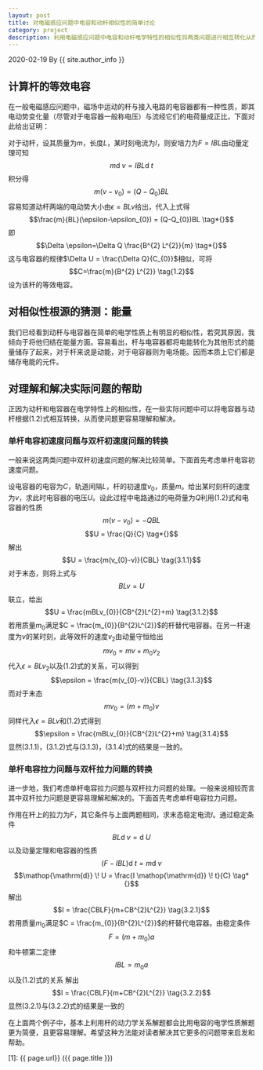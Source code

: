 ```yaml
---
layout: post
title: 对电磁感应问题中电容和动杆相似性的简单讨论
category: project
description: 利用电磁感应问题中电容和动杆电学特性的相似性将两类问题进行相互转化从而简化问题。
---
```


<head>
    <script src="https://cdn.mathjax.org/mathjax/latest/MathJax.js?config=TeX-AMS-MML_HTMLorMML" type="text/javascript"></script>
    <script type="text/x-mathjax-config">
        MathJax.Hub.Config({
            tex2jax: {
            skipTags: ['script', 'noscript', 'style', 'textarea', 'pre'],
            inlineMath: [['$','$']]
            }
        });
    </script>
</head>


2020-02-19 By {{ site.author_info }}
## 计算杆的等效电容

在一般电磁感应问题中，磁场中运动的杆与接入电路的电容器都有一种性质，即其电动势变化量（尽管对于电容器一般称电压）与流经它们的电荷量成正比，下面对此给出证明：

对于动杆，设其质量为$m$，长度$L$，某时刻电流为$I$，则安培力为$F=IBL$由动量定理可知
$$
m \mathop{\mathrm{d}} \! v=IBL \mathop{\mathrm{d}} \!t 
$$
积分得
$$m(v-v_{0})=(Q-Q_{0})BL\tag{1.1}$$
容易知道动杆两端的电动势大小由$\epsilon = BLv$给出，代入上式得
$$\frac{m}{BL}(\epsilon-\epsilon_{0}) = (Q-Q_{0})BL \tag*{}$$
即
$$\Delta \epsilon=\Delta Q \frac{B^{2} L^{2}}{m} \tag*{}$$
这与电容器的规律$\Delta U = \frac{\Delta Q}{C_{0}}$相似，可将
$$C=\frac{m}{B^{2} L^{2}} \tag{1.2}$$
设为该杆的等效电容。

## 对相似性根源的猜测：能量

我们已经看到动杆与电容器在简单的电学性质上有明显的相似性，若究其原因，我倾向于将他归结在能量方面。容易看出，杆与电容器都将电能转化为其他形式的能量储存了起来，对于杆来说是动能，对于电容器则为电场能。因而本质上它们都是储存电能的元件。

## 对理解和解决实际问题的帮助

正因为动杆和电容器在电学特性上的相似性，在一些实际问题中可以将电容器与动杆根据$(1.2)$式相互转换，从而使问题更容易理解和解决。

### 单杆电容初速度问题与双杆初速度问题的转换

一般来说这两类问题中双杆初速度问题的解决比较简单。下面首先考虑单杆电容初速度问题。

设电容器的电容为$C$，轨道间隔$L$，杆的初速度$v_{0}$，质量$m$。给出某时刻杆的速度为$v$，求此时电容器的电压$U$。设此过程中电路通过的电荷量为$Q$利用$(1.2)$式和电容器的性质
$$m(v-v_{0}) = -QBL \tag*{}$$
$$U = \frac{Q}{C} \tag*{}$$
解出
$$U = \frac{m(v_{0}-v)}{CBL} \tag{3.1.1}$$
对于末态，则将上式与
$$BLv = U \tag*{}$$
联立，给出
$$U = \frac{mBLv_{0}}{CB^{2}L^{2}+m} \tag{3.1.2}$$
若用质量$m_{0}$满足$C = \frac{m_{0}}{B^{2}L^{2}}$的杆替代电容器。在另一杆速度为$v$的某时刻，此等效杆的速度$v_{2}$由动量守恒给出
$$mv_{0} = mv + m_{0}v_{2} \tag*{}$$
代入$\epsilon = BLv_{2}$以及$(1.2)$式的关系，可以得到
$$\epsilon = \frac{m(v_{0}-v)}{CBL} \tag{3.1.3}$$
而对于末态
$$mv_{0} = (m+m_{0})v \tag*{}$$
同样代入$\epsilon = BLv$和$(1.2)$式得到
$$\epsilon = \frac{mBLv_{0}}{CB^{2}L^{2}+m} \tag{3.1.4}$$
显然$(3.1.1)$，$(3.1.2)$式与$(3.1.3)$，$(3.1.4)$式的结果是一致的。

### 单杆电容拉力问题与双杆拉力问题的转换

进一步地，我们考虑单杆电容拉力问题与双杆拉力问题的处理。一般来说相较而言其中双杆拉力问题是更容易理解和解决的。下面首先考虑单杆电容拉力问题。

作用在杆上的拉力为$F$，其它条件与上面两题相同，求末态稳定电流$I$。通过稳定条件
$$BL \mathop{\mathrm{d}} \! v = \mathop{\mathrm{d}} \! U \tag*{}$$
以及动量定理和电容器的性质
$$(F-IBL)\mathop{\mathrm{d}} \! t = m\mathop{\mathrm{d}} \! v \tag*{}$$
$$\mathop{\mathrm{d}} \! U = \frac{I \mathop{\mathrm{d}} \! t}{C} \tag*{}$$
解出
$$I = \frac{CBLF}{m+CB^{2}L^{2}} \tag{3.2.1}$$
若用质量$m_{0}$满足$C = \frac{m_{0}}{B^{2}L^{2}}$的杆替代电容器。由稳定条件
$$F = (m+m_{0})a \tag*{}$$
和牛顿第二定律
$$IBL = m_{0}a \tag*{}$$
以及$(1.2)$式的关系
解出
$$I = \frac{CBLF}{m+CB^{2}L^{2}} \tag{3.2.2}$$
显然$(3.2.1)$与$(3.2.2)$式的结果是一致的

在上面两个例子中，基本上利用杆的动力学关系解题都会比用电容的电学性质解题更为简便，且更容易理解。希望这种方法能对读者解决其它更多的问题带来启发和帮助。

[Hyanue]:    https://hyanue.github.io "Hyanue"
[1]:    {{ page.url}}  ({{ page.title }})

